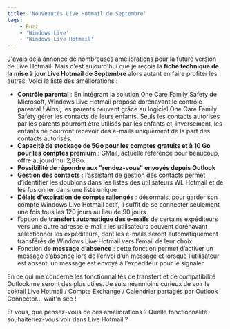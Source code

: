 ```yaml
---
title: 'Nouveautés Live Hotmail de Septembre'
tags:
    - Buzz
    - 'Windows Live'
    - 'Windows Live Hotmail'
---
```


J'avais déjà annoncé de nombreuses améliorations pour la future version de Live
Hotmail. Mais c'est aujourd'hui que je reçois la **fiche technique de la mise à
jour Live Hotmail de Septembre** alors autant en faire profiter les autres.
Voici la liste des améliorations :

-   **Contrôle parental** : En intégrant la solution One Care Family Safety de
    Microsoft, Windows Live Hotmail propose dorénavant le contrôle parental !
    Ainsi, les parents peuvent grâce au logiciel One Care Family Safety gérer
    les contacts de leurs enfants. Seuls les contacts autorisés par les parents
    pourront être utilisés par les enfants et, inversement, les enfants ne
    pourront recevoir des e-mails uniquement de la part des contacts autorisés.
-   **Capacité de stockage de 5Go pour les comptes gratuits et à 10 Go pour les
    comptes premium** : GMail, actuelle référence pour beaucoup, offre
    aujourd'hui 2,8Go.
-   **Possibilité de répondre aux "rendez-vous" envoyés depuis Outlook**
-   **Gestion des contacts** : l’assistant de gestion des contacts permet
    d’identifier les doublons dans les listes des utilisateurs WL Hotmail et de
    les fusionner dans une liste unique
-   <span>**Délais d’expiration de compte rallongés** : désormais, pour garder
    son compte Windows Live Hotmail actif, il suffit de se connecter seulement
    une fois tous les 120 jours au lieu de 90 jours</span>
-   <span>l’option de **transfert automatique des e-mails** de certains
    expéditeurs vers une autre adresse e-mail : les utilisateurs peuvent
    dorénavant sélectionner les expéditeurs, dont les e-mails seront
    automatiquement transférés de Windows Live Hotmail vers l’email de leur
    choix</span>
-   <span>Fonction de **message d’absence** : cette fonction permet d’activer un
    message d’absence lors de l’envoi d’un message et lorsque l’utilisateur est
    absent, un message est envoyé à l’expéditeur pour le signaler</span>

<span>En ce qui me concerne les fonctionnalités de transfert et de compatibilité
Outlook me seront des plus utiles. Je suis néanmoins curieux de voir le coktail
Live Hotmail / Compte Exchange / Calendrier partagés par Outlook Connector…
wait'n see !</span>

<span>Et vous, que pensez-vous de ces améliorations ? Quelle fonctionnalité
souhaiteriez-vous voir dans Live Hotmail ?</span>
